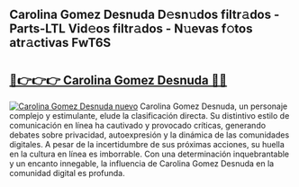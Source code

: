 ## Carolina Gomez Desnuda D𝚎sn𝚞dos filtr𝚊dos - Parts-LTL Vid𝚎os filtr𝚊dos - N𝚞evas f𝚘tos atr𝚊ctivas FwT6S

# <h2><a href="http://mb0r2e.tromn.icu/?c=Carolina+Gomez+Desnuda">🔗👉👉👉 Carolina Gomez Desnuda 🔗🔗</a></h2>

[![Carolina Gomez Desnuda nuevo](https://i.imgur.com/pEAQMta.gif)](http://mb0r2e.tromn.icu/?c=Carolina+Gomez+Desnuda)
Carolina Gomez Desnuda, un personaje complejo y estimulante, elude la clasificación directa. Su distintivo estilo de comunicación en línea ha cautivado y provocado críticas, generando debates sobre privacidad, autoexpresión y la dinámica de las comunidades digitales. A pesar de la incertidumbre de sus próximas acciones, su huella en la cultura en línea es imborrable. Con una determinación inquebrantable y un encanto innegable, la influencia de Carolina Gomez Desnuda en la comunidad digital es profunda.
